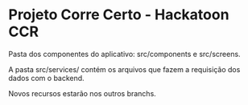 # Projeto Corre Certo - Hackatoon CCR

Pasta dos componentes do aplicativo: src/components e src/screens.

A pasta src/services/ contém os arquivos que fazem a requisição dos dados com o backend.

Novos recursos estarão nos outros branchs.
